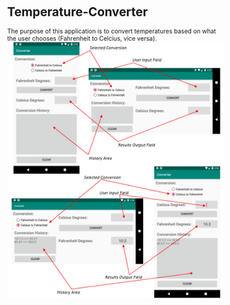 # Temperature-Converter
The purpose of this application is to convert temperatures based on what the user chooses (Fahrenheit to Celcius, vice versa).
![Temperature Converter Use](https://github.com/carolmarin/Temperature-Converter/blob/master/TempConv.png)
